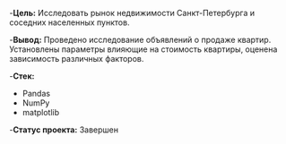 -**Цель:**
Исследовать рынок недвижимости Санкт-Петербурга и соседних населенных пунктов.

-**Вывод:**
Проведено исследование объявлений о продаже квартир. Установлены параметры влияющие на стоимость квартиры, оценена зависимость различных факторов.

-**Стек:**
- Pandas
- NumPy
- matplotlib

-**Статус проекта:**
Завершен
